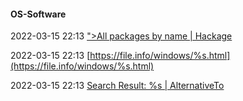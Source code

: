 ####  OS-Software

2022-03-15 22:13 [&quot;&gt;All packages by name | Hackage](https://hackage.haskell.org/packages/search?terms=%25s)

2022-03-15 22:13 [https://file.info/windows/%s.html](https://file.info/windows/%s.html)

2022-03-15 22:13 [Search Result: %s | AlternativeTo](https://alternativeto.net/browse/search/?q=%25s)



